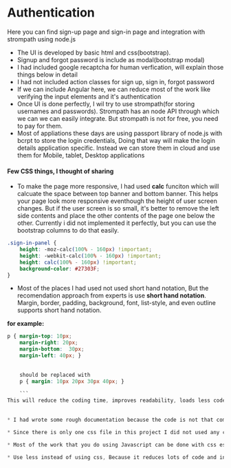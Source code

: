 # Authentication
Here you can find sign-up page and sign-in page and integration with strompath using node.js

* The UI is developed by basic html and css(bootstrap). 
* Signup  and forgot password is include as modal(bootstrap modal)
* I had included google recaptcha for human verfication, will explain those things below in detail
* I had not included action classes for sign up, sign in, forgot password
* If we can include Angular here, we can reduce most of the work like verifying the input elements and it's authentication
* Once UI is done perfectly, I wil try to use strompath(for storing usernames and passwords). Strompath has an node API through which we can 
we can easily integrate. But strompath is not for free, you need to pay for them.
* Most of appliations these days are using passport library of node.js with bcrpt to store the login credentials, Doing that way
will make the login details application specific. Instead we can store them in cloud and use them for Mobile, tablet, Desktop applications


#### Few CSS things, I thought of sharing
* To make the page more responsive, I had used **calc** funciton which will calcuate the space between top banner and bottom banner. This helps your page look more responsive eventhough the height of user screen changes. But if the user screen is so small, it's better to remove the left side contents and place the other contents of the page one below the other. Currently i did not implemented it perfectly, but you can use the bootstrap columns to do that easily.

```css
.sign-in-panel {
    height: -moz-calc(100% - 160px) !important;
    height: -webkit-calc(100% - 160px) !important;
    height: calc(100% - 160px) !important;
    background-color: #27303F;
}
```
* Most of the places I had used not used short hand notation, But the recomendation approach from experts is use **short hand notation**. Margin, border, padding, background, font, list-style, and even outline supports short hand notation.  

**for example:** 
``` css
p { margin-top: 10px;
	margin-right: 20px;
	margin-bottom:  30px;
	margin-left: 40px; }
	
	
	should be replaced with 
	p { margin: 10px 20px 30px 40px; }
	
	```
This will reduce the coding time, improves readability, loads less code on the browser,...
	
	
* I had wrote some rough documentation because the code is not that complex to understand, but writing documentation is always an recomended approach. Other will find it so useful and you can reduce the production time. 

* Since there is only one css file in this project I did not used any compressed tools for css. If there are more number of css files, then you need use some compress library to compress those css files into one file as it will reduce the no of requests from browser to server and saves the user bandwidth.

* Most of the work that you do using Javascript can be done with css especially by using css3. I would have missed and used javascript, But it's better if we use media queries or latest css3 features.
 
* Use less instead of using css, Because it reduces lots of code and increases the readability.


	
	
